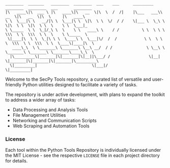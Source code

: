  ```
________  _______   ________  ________  ___    ___      _________  ________  ________  ___       ________      
|\   ____\|\  ___ \ |\   ____\|\   __  \|\  \  /  /|    |\___   ___\\   __  \|\   __  \|\  \     |\   ____\     
\ \  \___|\ \   __/|\ \  \___|\ \  \|\  \ \  \/  / /    \|___ \  \_\ \  \|\  \ \  \|\  \ \  \    \ \  \___|_    
 \ \_____  \ \  \_|/_\ \  \    \ \   ____\ \    / /          \ \  \ \ \  \\\  \ \  \\\  \ \  \    \ \_____  \   
  \|____|\  \ \  \_|\ \ \  \____\ \  \___|\/  /  /            \ \  \ \ \  \\\  \ \  \\\  \ \  \____\|____|\  \  
    ____\_\  \ \_______\ \_______\ \__\ __/  / /               \ \__\ \ \_______\ \_______\ \_______\____\_\  \ 
   |\_________\|_______|\|_______|\|__||\___/ /                 \|__|  \|_______|\|_______|\|_______|\_________\
   \|_________|                        \|___|/                                                      \|_________|
```
Welcome to the SecPy Tools repository, a curated list of versatile and user-friendly Python utilities designed to facilitate a variety of tasks.

The repository is under active development, with plans to expand the toolkit to address a wider array of tasks:

- Data Processing and Analysis Tools
- File Management Utilities
- Networking and Communication Scripts
- Web Scraping and Automation Tools

### License

Each tool within the Python Tools Repository is individually licensed under the MIT License - see the respective `LICENSE` file in each project directory for details.
